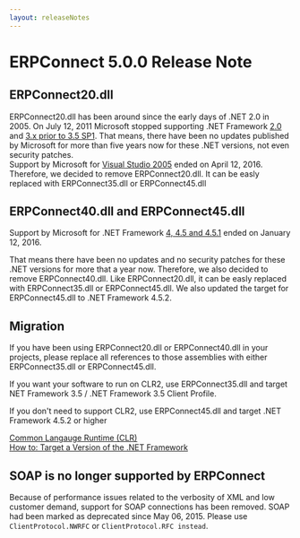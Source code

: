 ```yaml
---
layout: releaseNotes
---
```


# ERPConnect 5.0.0 Release Note

## ERPConnect20.dll

ERPConnect20.dll has been around since the early days of .NET 2.0 in 2005.
On July 12, 2011 Microsoft stopped supporting .NET Framework
[2.0](https://support.microsoft.com/en-us/lifecycle/search/?p1=8291) and 
[3.x prior to 3.5 SP1](https://support.microsoft.com/en-us/lifecycle/search/?p1=12292).
That means, there have been no updates published by Microsoft for more than five years now for these .NET versions, not even security patches.  
Support by Microsoft for
[Visual Studio 2005](https://blogs.msdn.microsoft.com/visualstudio/2016/03/11/support-ending-for-visual-studio-2005/)
ended on April 12, 2016.
Therefore, we decided to remove ERPConnect20.dll. It can be easly replaced with ERPConnect35.dll or ERPConnect45.dll

## ERPConnect40.dll and ERPConnect45.dll

Support by Microsoft  for .NET Framework
[4, 4.5 and 4.5.1](https://support.microsoft.com/en-us/lifecycle/search/?p1=14380)
ended on January 12, 2016.

That means there have been no updates and no security patches for these .NET versions for more that a year now.
Therefore, we also decided to remove ERPConnect40.dll. Like ERPConnect20.dll, it can be easly replaced with ERPConnect35.dll or ERPConnect45.dll.
We also updated the target for ERPConnect45.dll to .NET Framework 4.5.2.

## Migration

If you have been using ERPConnect20.dll or ERPConnect40.dll in your projects,
please replace all references to those assemblies with either ERPConnect35.dll or ERPConnect45.dll.

If you want your software to run on CLR2, use ERPConnect35.dll and target NET Framework 3.5 / .NET Framework 3.5 Client Profile.

If you don't need to support CLR2, use ERPConnect45.dll and target .NET Framework 4.5.2 or higher

[Common Langauge Runtime (CLR)](https://msdn.microsoft.com/en-us/library/8bs2ecf4.aspx)  
[How to: Target a Version of the .NET Framework](https://msdn.microsoft.com/en-us/library/bb398202.aspx)

## SOAP is no longer supported by ERPConnect

Because of performance issues related to the verbosity of XML and low customer demand, support for SOAP connections has been removed. SOAP had been marked as deprecated since May 06, 2015. Please use `ClientProtocol.NWRFC` or `ClientProtocol.RFC instead`.
